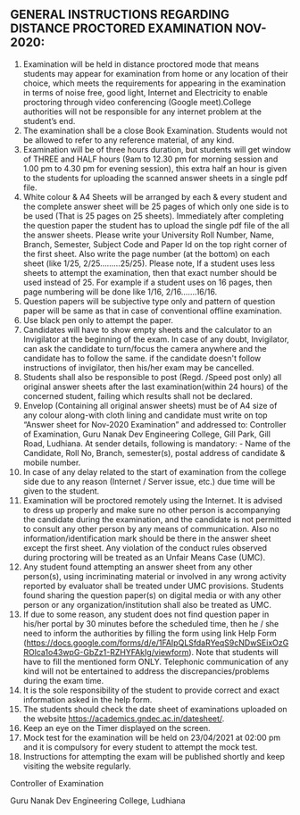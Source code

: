 ## GENERAL INSTRUCTIONS REGARDING DISTANCE PROCTORED EXAMINATION NOV-2020:

1.	Examination will be held in distance proctored mode that means students may appear for examination from home or any location of their choice, which meets the requirements for appearing in the examination in terms of noise free, good light, Internet and Electricity to enable proctoring through video conferencing (Google meet).College authorities will not be responsible for any internet problem at the student’s end.
2.	The examination shall be a close Book Examination. Students would not be allowed to refer to any reference material, of any kind.
3.	Examination will be of three hours duration, but students will get window of THREE and HALF hours (9am to 12.30 pm for morning session and 1.00 pm to 4.30 pm for evening session), this extra half an hour is given to the students for uploading the scanned answer sheets in a single pdf file.
4.	White colour & A4 Sheets will be arranged by each & every student and the complete answer sheet will be 25 pages of which only one side is to be used (That is 25 pages on 25 sheets). Immediately after completing the question paper the student has to upload the single pdf file of the all the answer sheets. Please write your University Roll Number, Name, Branch, Semester, Subject Code and Paper Id on the top right corner of the first sheet. Also write the page number (at the bottom) on each sheet (like 1/25, 2/25………25/25). Please note, If a student uses less sheets to attempt the examination, then that exact number should be used instead of 25. For example if a student uses on 16 pages, then page numbering will be done like 1/16, 2/16…….16/16.
5.	Question papers will be subjective type only and pattern of question paper will be same as that in case of conventional offline examination.
6.	Use black pen only to attempt the paper.
7.	Candidates will have to show empty sheets and the calculator to an Invigilator at the beginning of the exam. In case of any doubt, Invigilator, can ask the candidate to turn/focus the camera anywhere and the candidate has to follow the same. if the candidate doesn't follow instructions of invigilator, then his/her exam may be cancelled.
8.	Students shall also be responsible to post (Regd. /Speed post only) all original answer sheets after the last examination(within 24 hours) of the concerned student, failing which results shall not be declared.
9.	Envelop (Containing all original answer sheets) must be of A4 size of any colour along-with cloth lining and candidate must write on top “Answer sheet for Nov-2020 Examination” and addressed to: Controller of Examination, Guru Nanak Dev Engineering College, Gill Park, Gill Road, Ludhiana.
At sender details, following is mandatory: -
Name of the Candidate, Roll No, Branch, semester(s), postal address of candidate & mobile number.
10.	In case of any delay related to the start of examination from the college side due to any reason (Internet / Server issue, etc.) due time will be given to the student.
11.	Examination will be proctored remotely using the Internet. It is advised to dress up properly and make sure no other person is accompanying the candidate during the examination, and the candidate is not permitted to consult any other person by any means of communication. Also no information/identification mark should be there in the answer sheet except the first sheet. Any violation of the conduct rules observed during proctoring will be treated as an Unfair Means Case (UMC).
12.	Any student found attempting an answer sheet from any other person(s), using incriminating material or involved in any wrong activity reported by evaluator shall be treated under UMC provisions. Students found sharing the question paper(s) on digital media or with any other person or any organization/institution shall also be treated as UMC.
13.	If due to some reason, any student does not find question paper in his/her portal by 30 minutes before the scheduled time, then he / she need to inform the authorities by filling the form using link  Help Form (https://docs.google.com/forms/d/e/1FAIpQLSfdaRYeqS9cNDwSEixOzGROlca1o43wpG-GbZz1-RZHYFAkIg/viewform). Note that students will have to fill the mentioned form ONLY. Telephonic communication of any kind will not be entertained to address the discrepancies/problems during the exam time.
14.	It is the sole responsibility of the student to provide correct and exact information asked in the help form.
15.	The students should check the date sheet of examinations uploaded on the website https://academics.gndec.ac.in/datesheet/.
16.	Keep an eye on the Timer displayed on the screen.
17.	Mock test for the examination will be held on 23/04/2021 at 02:00 pm and it is compulsory for every student to attempt the mock test.
18.	Instructions for attempting the exam will be published shortly and keep visiting the website regularly.

Controller of Examination

Guru Nanak Dev Engineering College, Ludhiana

